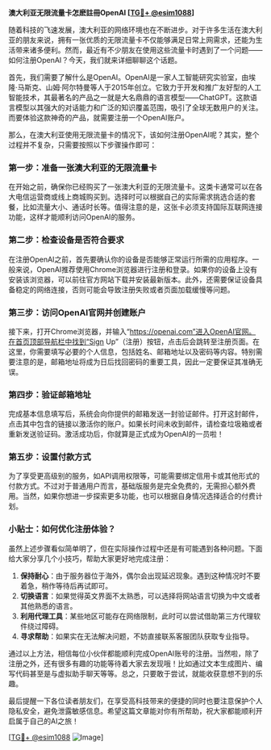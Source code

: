 **澳大利亚无限流量卡怎麽註冊OpenAI [[TG💪+ @esim1088](https://t.me/s/esim1088)]**

随着科技的飞速发展，澳大利亚的网络环境也在不断进步。对于许多生活在澳大利亚的朋友来说，拥有一张优质的无限流量卡不仅能够满足日常上网需求，还能为生活带来诸多便利。然而，最近有不少朋友在使用这些流量卡时遇到了一个问题——如何注册OpenAI？今天，我们就来详细聊聊这个话题。

首先，我们需要了解什么是OpenAI。OpenAI是一家人工智能研究实验室，由埃隆·马斯克、山姆·阿尔特曼等人于2015年创立。它致力于开发和推广友好型的人工智能技术，其最著名的产品之一就是大名鼎鼎的语言模型——ChatGPT。这款语言模型以其强大的对话能力和广泛的知识覆盖范围，吸引了全球无数用户的关注。而要体验这款神奇的产品，就需要注册一个OpenAI账户。

那么，在澳大利亚使用无限流量卡的情况下，该如何注册OpenAI呢？其实，整个过程并不复杂，只需要按照以下步骤操作即可：

### 第一步：准备一张澳大利亚的无限流量卡

在开始之前，确保你已经购买了一张澳大利亚的无限流量卡。这类卡通常可以在各大电信运营商或线上商城购买到。选择时可以根据自己的实际需求挑选合适的套餐，比如流量大小、通话时长等。值得注意的是，这张卡必须支持国际互联网连接功能，这样才能顺利访问OpenAI的服务。

### 第二步：检查设备是否符合要求

在注册OpenAI之前，首先要确认你的设备是否能够正常运行所需的应用程序。一般来说，OpenAI推荐使用Chrome浏览器进行注册和登录。如果你的设备上没有安装该浏览器，可以前往官方网站下载并安装最新版本。此外，还需要保证设备具备稳定的网络连接，否则可能会导致注册失败或者页面加载缓慢等问题。

### 第三步：访问OpenAI官网并创建账户

接下来，打开Chrome浏览器，并输入“https://openai.com”进入OpenAI官网。在首页顶部导航栏中找到“Sign Up”（注册）按钮，点击后会跳转至注册页面。在这里，你需要填写必要的个人信息，包括姓名、邮箱地址以及密码等内容。特别需要注意的是，邮箱地址将成为日后找回密码的重要工具，因此一定要保证其准确无误。

### 第四步：验证邮箱地址

完成基本信息填写后，系统会向你提供的邮箱发送一封验证邮件。打开这封邮件，点击其中包含的链接以激活你的账户。如果长时间未收到邮件，请检查垃圾箱或者重新发送验证码。激活成功后，你就算是正式成为OpenAI的一员啦！

### 第五步：设置付款方式

为了享受更高级别的服务，如API调用权限等，可能需要绑定信用卡或其他形式的付款方式。不过对于普通用户而言，基础版服务是完全免费的，无需担心额外费用。当然，如果你想进一步探索更多功能，也可以根据自身情况选择适合的付费计划。

### 小贴士：如何优化注册体验？

虽然上述步骤看似简单明了，但在实际操作过程中还是有可能遇到各种问题。下面给大家分享几个小技巧，帮助大家更好地完成注册：

1. **保持耐心**：由于服务器位于海外，偶尔会出现延迟现象。遇到这种情况时不要着急，稍作等待后再试即可。
2. **切换语言**：如果觉得英文界面不太熟悉，可以选择将网站语言切换为中文或者其他熟悉的语言。
3. **利用代理工具**：某些地区可能存在网络限制，此时可以尝试借助第三方代理软件绕过障碍。
4. **寻求帮助**：如果实在无法解决问题，不妨直接联系客服团队获取专业指导。

通过以上方法，相信每位小伙伴都能顺利完成OpenAI账号的注册。当然啦，除了注册之外，还有很多有趣的功能等待着大家去发现哦！比如通过文本生成图片、编写代码甚至是与虚拟助手聊天等等。总之，只要敢于尝试，就能收获意想不到的乐趣。

最后提醒一下各位读者朋友们，在享受高科技带来的便捷的同时也要注意保护个人隐私安全，避免泄露敏感信息。希望这篇文章能对你有所帮助，祝大家都能顺利开启属于自己的AI之旅！

[[TG💪+ @esim1088](https://t.me/s/esim1088) ![Image](https://i.postimg.cc/4NQfJmqS/Snipaste-2025-05-13-00-14-12.png)]